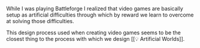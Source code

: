 While I was playing Battleforge I realized that video games are basically setup as artificial difficulties through which by reward we learn to overcome at solving those difficulties.

This design process used when creating video games seems to be the closest thing to the process with which we design [[💡 Artificial Worlds]].